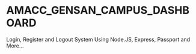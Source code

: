 # AMACC_GENSAN_CAMPUS_DASHBOARD

Login, Register and Logout System Using Node.JS, Express, Passport and More...
